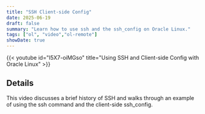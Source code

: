 ```yaml
---
title: "SSH Client-side Config"
date: 2025-06-19
draft: false
summary: "Learn how to use ssh and the ssh_config on Oracle Linux."
tags: ["ol", "video","ol-remote"]
showDate: true
---
```


{{< youtube id="I5X7-oiMGso" title="Using SSH and Client-side Config with Oracle Linux" >}}

## Details

This video discusses a brief history of SSH and walks through an example of using the ssh command and the client-side ssh_config.
